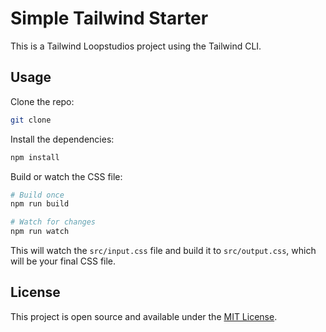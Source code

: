 # Simple Tailwind Starter

This is a Tailwind Loopstudios project using the Tailwind CLI.

## Usage

Clone the repo:

```bash
git clone
```

Install the dependencies:

```bash
npm install
```

Build or watch the CSS file:

```bash
# Build once
npm run build

# Watch for changes
npm run watch
```

This will watch the `src/input.css` file and build it to `src/output.css`, which will be your final CSS file.

## License

This project is open source and available under the [MIT License](LICENSE).
